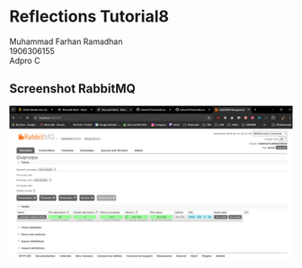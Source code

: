 # Reflections Tutorial8

Muhammad Farhan Ramadhan </br>
1906306155</br>
Adpro C

## Screenshot RabbitMQ

![Screenshot RabbitMQ](assets/images/ss1.jpg)